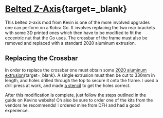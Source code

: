 # [Belted Z-Axis](https://kevinakasam.com/belt-driven-ender-3/){target=_blank}

This belted z-axis mod from Kevin is one of the more involved upgrades one can perform on a Kobra Go. It involves replacing the two rear brackets with some 3D printed ones which then have to be modified to fit the eccentric nut that the Go uses. The crossbar of the frame must also be removed and replaced with a standard 2020 aluminum extrusion. 

## Replacing the Crossbar

In order to replace the crossbar one must obtain some [2020 aluminum extrusion](https://amzn.to/4ayI8oi){target=_blank}. A single extrusion must then be cut to 330mm in length, and holes drilled through the top to secure it onto the frame. I used a drill press at work, and made [a stencil](../assets/crossbarmod-stencil.stl) to get the holes correct.

<!-- Import the component -->
<script type="module" src="../assets/javascript/model-viewer.js"></script>

<!-- Use it like any other HTML element -->
<model-viewer style="width: 100%; height: 400px; top: 0px;  position: sticky" alt="Crossbar Stencil" auto-rotate src="../assets/3d-models/crossbar-stencil.glb" ar environment-image="" poster="" shadow-intensity="1" camera-controls touch-action="" loading="eager" render-scale=0.5 ></model-viewer>

After this modification is complete, just follow the steps outlined in the guide on Kevins website! Oh also be sure to order one of the kits from the vendors he recommends! I ordered mine from DFH and had a good experience.
